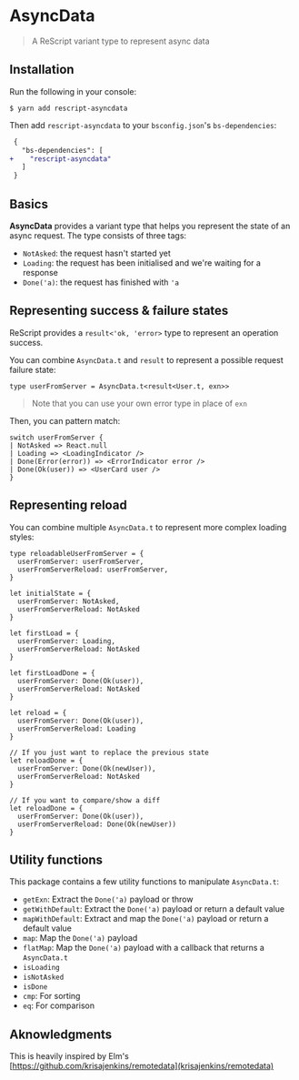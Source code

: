 # AsyncData

> A ReScript variant type to represent async data

## Installation

Run the following in your console:

```console
$ yarn add rescript-asyncdata
```

Then add `rescript-asyncdata` to your `bsconfig.json`'s `bs-dependencies`:

```diff
 {
   "bs-dependencies": [
+    "rescript-asyncdata"
   ]
 }
```

## Basics

**AsyncData** provides a variant type that helps you represent the state of an async request. The type consists of three tags:

- `NotAsked`: the request hasn't started yet
- `Loading`: the request has been initialised and we're waiting for a response
- `Done('a)`: the request has finished with `'a`

## Representing success & failure states

ReScript provides a `result<'ok, 'error>` type to represent an operation success.

You can combine `AsyncData.t` and `result` to represent a possible request failure state:

```reason
type userFromServer = AsyncData.t<result<User.t, exn>>
```

> Note that you can use your own error type in place of `exn`

Then, you can pattern match:

```reason
switch userFromServer {
| NotAsked => React.null
| Loading => <LoadingIndicator />
| Done(Error(error)) => <ErrorIndicator error />
| Done(Ok(user)) => <UserCard user />
}
```

## Representing reload

You can combine multiple `AsyncData.t` to represent more complex loading styles:

```reason
type reloadableUserFromServer = {
  userFromServer: userFromServer,
  userFromServerReload: userFromServer,
}

let initialState = {
  userFromServer: NotAsked,
  userFromServerReload: NotAsked
}

let firstLoad = {
  userFromServer: Loading,
  userFromServerReload: NotAsked
}

let firstLoadDone = {
  userFromServer: Done(Ok(user)),
  userFromServerReload: NotAsked
}

let reload = {
  userFromServer: Done(Ok(user)),
  userFromServerReload: Loading
}

// If you just want to replace the previous state
let reloadDone = {
  userFromServer: Done(Ok(newUser)),
  userFromServerReload: NotAsked
}

// If you want to compare/show a diff
let reloadDone = {
  userFromServer: Done(Ok(user)),
  userFromServerReload: Done(Ok(newUser))
}
```

## Utility functions

This package contains a few utility functions to manipulate `AsyncData.t`:

- `getExn`: Extract the `Done('a)` payload or throw
- `getWithDefault`: Extract the `Done('a)` payload or return a default value
- `mapWithDefault`: Extract and map the `Done('a)` payload or return a default value
- `map`: Map the `Done('a)` payload
- `flatMap`: Map the `Done('a)` payload with a callback that returns a `AsyncData.t`
- `isLoading`
- `isNotAsked`
- `isDone`
- `cmp`: For sorting
- `eq`: For comparison

## Aknowledgments

This is heavily inspired by Elm's [https://github.com/krisajenkins/remotedata](krisajenkins/remotedata)
